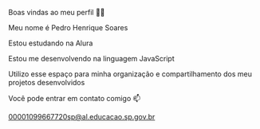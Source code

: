 Boas vindas ao meu perfil 💙💙

Meu nome é Pedro Henrique Soares

Estou estudando na Alura

Estou me desenvolvendo na linguagem JavaScript

Utilizo esse espaço para minha organização e compartilhamento dos meu projetos desenvolvidos

Você pode entrar em contato comigo 📫

00001099667720sp@al.educacao.sp.gov.br
